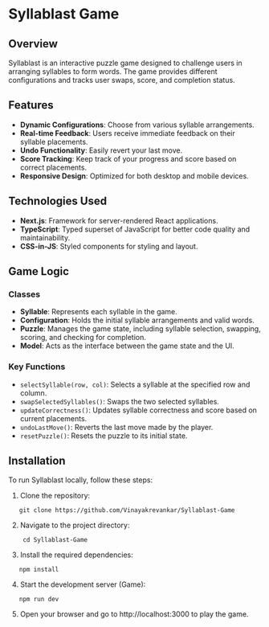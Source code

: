 # Syllablast Game

## Overview
Syllablast is an interactive puzzle game designed to challenge users in arranging syllables to form words. The game provides different configurations and tracks user swaps, score, and completion status.

## Features
- **Dynamic Configurations**: Choose from various syllable arrangements.
- **Real-time Feedback**: Users receive immediate feedback on their syllable placements.
- **Undo Functionality**: Easily revert your last move.
- **Score Tracking**: Keep track of your progress and score based on correct placements.
- **Responsive Design**: Optimized for both desktop and mobile devices.

## Technologies Used
- **Next.js**: Framework for server-rendered React applications.
- **TypeScript**: Typed superset of JavaScript for better code quality and maintainability.
- **CSS-in-JS**: Styled components for styling and layout.

## Game Logic

### Classes
- **Syllable**: Represents each syllable in the game.
- **Configuration**: Holds the initial syllable arrangements and valid words.
- **Puzzle**: Manages the game state, including syllable selection, swapping, scoring, and checking for completion.
- **Model**: Acts as the interface between the game state and the UI.

### Key Functions
- `selectSyllable(row, col)`: Selects a syllable at the specified row and column.
- `swapSelectedSyllables()`: Swaps the two selected syllables.
- `updateCorrectness()`: Updates syllable correctness and score based on current placements.
- `undoLastMove()`: Reverts the last move made by the player.
- `resetPuzzle()`: Resets the puzzle to its initial state.

## Installation
To run Syllablast locally, follow these steps:

1. Clone the repository:
```
   git clone https://github.com/Vinayakrevankar/Syllablast-Game
```
2. Navigate to the project directory:
```
    cd Syllablast-Game
```
3. Install the required dependencies:
```
   npm install
```

4. Start the development server (Game):
```
   npm run dev
```

5. Open your browser and go to http://localhost:3000 to play the game.